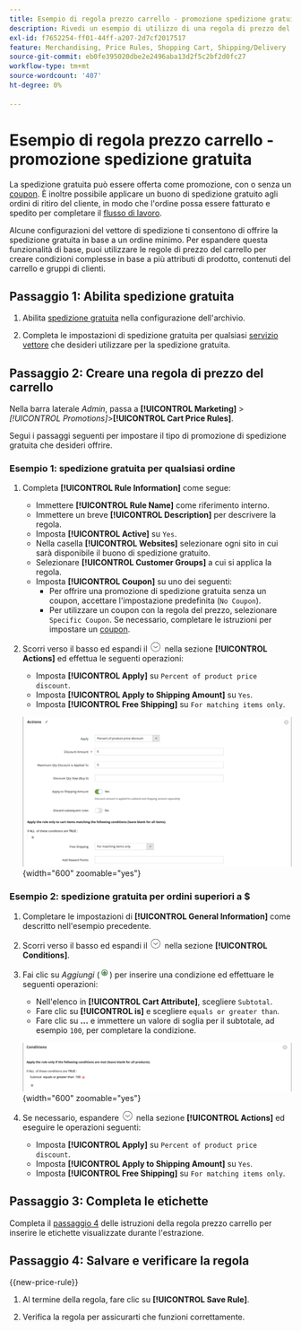 ```yaml
---
title: Esempio di regola prezzo carrello - promozione spedizione gratuita
description: Rivedi un esempio di utilizzo di una regola di prezzo del carrello per offrire la spedizione gratuita.
exl-id: f7652254-ff01-44ff-a207-2d7cf2017517
feature: Merchandising, Price Rules, Shopping Cart, Shipping/Delivery
source-git-commit: eb0fe395020dbe2e2496aba13d2f5c2bf2d0fc27
workflow-type: tm+mt
source-wordcount: '407'
ht-degree: 0%

---
```


# Esempio di regola prezzo carrello - promozione spedizione gratuita

La spedizione gratuita può essere offerta come promozione, con o senza un [coupon](price-rules-cart-coupon.md). È inoltre possibile applicare un buono di spedizione gratuito agli ordini di ritiro del cliente, in modo che l&#39;ordine possa essere fatturato e spedito per completare il [flusso di lavoro](../stores-purchase/order-processing.md#order-workflow-and-processing).

Alcune configurazioni del vettore di spedizione ti consentono di offrire la spedizione gratuita in base a un ordine minimo. Per espandere questa funzionalità di base, puoi utilizzare le regole di prezzo del carrello per creare condizioni complesse in base a più attributi di prodotto, contenuti del carrello e gruppi di clienti.

## Passaggio 1: Abilita spedizione gratuita

1. Abilita [spedizione gratuita](../stores-purchase/shipping-free.md) nella configurazione dell&#39;archivio.

1. Completa le impostazioni di spedizione gratuita per qualsiasi [servizio vettore](../stores-purchase/carriers.md) che desideri utilizzare per la spedizione gratuita.

## Passaggio 2: Creare una regola di prezzo del carrello

Nella barra laterale _Admin_, passa a **[!UICONTROL Marketing]** > _[!UICONTROL Promotions]_>**[!UICONTROL Cart Price Rules]**.

Segui i passaggi seguenti per impostare il tipo di promozione di spedizione gratuita che desideri offrire.

### Esempio 1: spedizione gratuita per qualsiasi ordine

1. Completa **[!UICONTROL Rule Information]** come segue:

   - Immettere **[!UICONTROL Rule Name]** come riferimento interno.
   - Immettere un breve **[!UICONTROL Description]** per descrivere la regola.
   - Imposta **[!UICONTROL Active]** su `Yes`.
   - Nella casella **[!UICONTROL Websites]** selezionare ogni sito in cui sarà disponibile il buono di spedizione gratuito.
   - Selezionare **[!UICONTROL Customer Groups]** a cui si applica la regola.
   - Imposta **[!UICONTROL Coupon]** su uno dei seguenti:
      - Per offrire una promozione di spedizione gratuita senza un coupon, accettare l&#39;impostazione predefinita (`No Coupon`).
      - Per utilizzare un coupon con la regola del prezzo, selezionare `Specific Coupon`. Se necessario, completare le istruzioni per impostare un [coupon](price-rules-cart-coupon.md).

1. Scorri verso il basso ed espandi il ![selettore di espansione](../assets/icon-display-expand.png) nella sezione **[!UICONTROL Actions]** ed effettua le seguenti operazioni:

   - Imposta **[!UICONTROL Apply]** su `Percent of product price discount`.
   - Imposta **[!UICONTROL Apply to Shipping Amount]** su `Yes`.
   - Imposta **[!UICONTROL Free Shipping]** su `For matching items only`.

   ![Regola prezzo carrello - azioni spedizione gratuita](./assets/free-shipping-actions.png){width="600" zoomable="yes"}

### Esempio 2: spedizione gratuita per ordini superiori a $

1. Completare le impostazioni di **[!UICONTROL General Information]** come descritto nell&#39;esempio precedente.

1. Scorri verso il basso ed espandi il ![selettore di espansione](../assets/icon-display-expand.png) nella sezione **[!UICONTROL Conditions]**.

1. Fai clic su _Aggiungi_ (![Aggiungi icona](../assets/icon-add-green-circle.png)) per inserire una condizione ed effettuare le seguenti operazioni:

   - Nell&#39;elenco in **[!UICONTROL Cart Attribute]**, scegliere `Subtotal`.
   - Fare clic su **[!UICONTROL is]** e scegliere `equals or greater than`.
   - Fare clic su **...** e immettere un valore di soglia per il subtotale, ad esempio `100`, per completare la condizione.

   ![Regola prezzo carrello - condizione](./assets/free-shipping-condition1.png){width="600" zoomable="yes"}

1. Se necessario, espandere ![Selettore di espansione](../assets/icon-display-expand.png) nella sezione **[!UICONTROL Actions]** ed eseguire le operazioni seguenti:

   - Imposta **[!UICONTROL Apply]** su `Percent of product price discount`.
   - Imposta **[!UICONTROL Apply to Shipping Amount]** su `Yes`.
   - Imposta **[!UICONTROL Free Shipping]** su `For matching items only`.

## Passaggio 3: Completa le etichette

Completa il [passaggio 4](price-rules-cart.md) delle istruzioni della regola prezzo carrello per inserire le etichette visualizzate durante l&#39;estrazione.

## Passaggio 4: Salvare e verificare la regola

{{new-price-rule}}

1. Al termine della regola, fare clic su **[!UICONTROL Save Rule]**.

1. Verifica la regola per assicurarti che funzioni correttamente.
